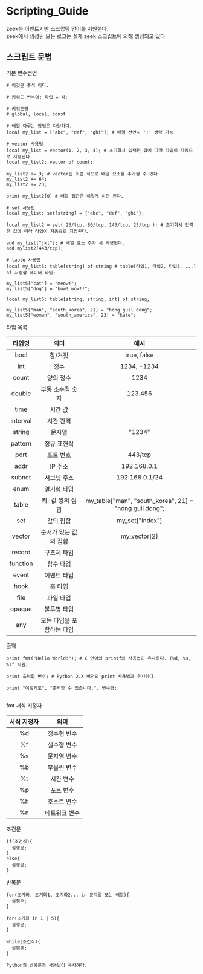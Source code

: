# Scripting_Guide

zeek는 이벤트기반 스크립팅 언어를 지원한다. <br>
zeek에서 생성된 모든 로그는 실제 zeek 스크립트에 의해 생성되고 있다. <br>

## 스크립트 문법

기본 변수선언

~~~zeek
# 이것은 주석 이다.

# 키워드 변수명: 타입 = 식;

# 키워드명
# global, local, const

# 배열 다루는 방법은 다양하다.
local my_list = ["abc", "def", "ghi"]; # 배열 선언시 ':' 생략 가능

# vector 사용법
local my_list = vector(1, 2, 3, 4); # 초기화시 입력한 값에 따라 타입이 자동으로 지정된다.
local my_list2: vector of count;

my_list2 += 3; # vector는 이런 식으로 배열 요소를 추가할 수 있다.
my_list2 += 64;
my_list2 += 23;

print my_list2[0] # 배열 접근은 이렇게 하면 된다.

# set 사용법
local my_list: set[string] = {"abc", "def", "ghi"};

local my_list2 = set( 23/tcp, 80/tcp, 143/tcp, 25/tcp ); # 초기화시 입력한 값에 따라 타입이 자동으로 지정된다.

add my_list["jkl"]; # 배열 요소 추가 시 사용된다.
add mylist2[443/tcp];

# table 사용법
local my_list5: table[string] of string # table[타입1, 타입2, 타입3, ...] of 저장할 데이터 타입;

my_list5["cat"] = "meow!";
my_list5["dog"] = "bow! wow!!";

local my_list5: table[string, string, int] of string;

my_list5["man", "south_korea", 21] = "hong guil dong";
my_list5["woman", "south_america", 23] = "kate";

~~~
타입 목록

|타입명|의미|예시|
|:----:|:----:|:----:|
|bool|참/거짓|true, false|
|int|정수|1234, -1234|
|count|양의 정수|1234|
|double|부동 소수점 숫자|123.456|
|time|시간 값| |
|interval|시간 간격| |
|string|문자열|"1234"|
|pattern|정규 표현식| |
|port|포트 번호|443/tcp|
|addr|IP 주소|192.168.0.1|
|subnet|서브넷 주소|192.168.0.1/24|
|enum|열거형 타입| |
|table|키-값 쌍의 집합|my_table["man", "south_korea", 21] = "hong guil dong";|
|set|값의 집합|my_set["index"]|
|vector|순서가 있는 값의 집합|my_vector[2]|
|record|구조체 타입| |
|function|함수 타입| |
|event|이벤트 타입| |
|hook|훅 타입| |
|file|파일 타입| |
|opaque|불투명 타입| |
|any|모든 타입을 포함하는 타입| |

출력

~~~zeek
print fmt("Hello World!"); # C 언어의 printf와 사용법이 유사하다. (%d, %s, %lf 지원)

print 출력할 변수; # Python 2.X 버전의 print 사용법과 유사하다.

print "이렇게도", "출력할 수 있습니다.", 변수명;


~~~

fmt 서식 지정자

|서식 지정자|의미|
|:--:|:------:|
|%d|정수형 변수|
|%f|실수형 변수|
|%s|문자열 변수|
|%b|부울린 변수|
|%t|시간 변수|
|%p|포트 변수|
|%h|호스트 변수|
|%n|네트워크 변수|

조건문
~~~
if(조건식){
  실행문;
}
else{
  실행문;
}
~~~


반복문
~~~
for(초기화, 초기화1, 초기화2... in 문자열 또는 배열){
  실행문;
}

for(초기화 in 1 | 5){
  실행문;
}

while(조건식){
  실행문;
}

Python의 반복문과 사용법이 유사하다.
~~~
